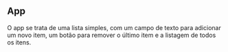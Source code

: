 ## App
O app se trata de uma lista simples, com um campo de texto para adicionar um novo item, um botão para remover o último item e a listagem de todos os itens.
